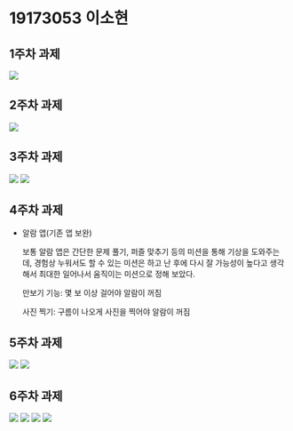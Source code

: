 # 19173053 이소현

## 1주차 과제
<img width="" height="" src="./png/강아지.png/"></img>

## 2주차 과제
<img width="" height="" src="./png/2주차 출석 과제.PNG/"></img>

## 3주차 과제

<img width="" height="" src="./png/3주차 과제 1.PNG/"></img>
<img width="" height="" src="./png/3주차 과제 2.PNG/"></img>

## 4주차 과제

  - 알람 앱(기존 앱 보완)
    
    보통 알람 앱은 간단한 문제 풀기, 퍼즐 맞추기 등의 미션을 통해 기상을 도와주는데,
    경험상 누워서도 할 수 있는 미션은 하고 난 후에 다시 잘 가능성이 높다고 생각해서
    최대한 일어나서 움직이는 미션으로 정해 보았다.
    
    만보기 기능: 몇 보 이상 걸어야 알람이 꺼짐
    
    사진 찍기: 구름이 나오게 사진을 찍어야 알람이 꺼짐
    
    
## 5주차 과제
 <img width="" height="" src="./png/강아지5.PNG/"></img>
 <img width="" height="" src="./png/고양이5.PNG/"></img>
 
## 6주차 과제
<img width="" height="" src="./png/6주차 바꾸기 전.PNG/"></img>
<img width="" height="" src="./png/6주차 바꾼 후.PNG/"></img>
<img width="" height="" src="./png/6주차 넓이.PNG/"></img>
<img width="" height="" src="./png/6주차 높이.PNG/"></img>
 
      
    
